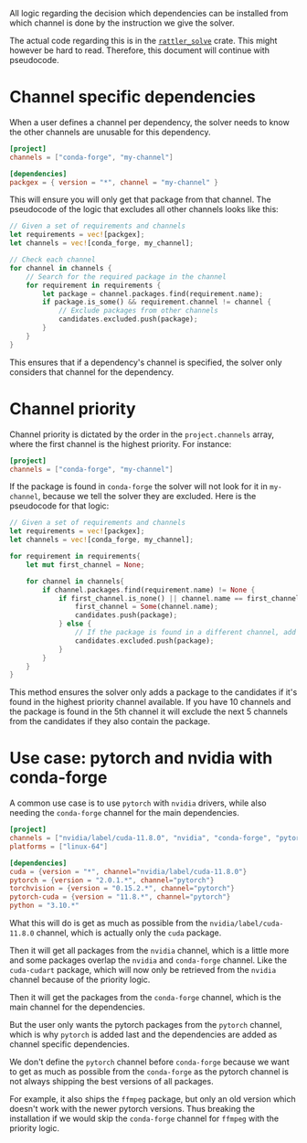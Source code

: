 All logic regarding the decision which dependencies can be installed from which channel is done by the instruction we give the solver.

The actual code regarding this is in the [`rattler_solve`](https://github.com/mamba-org/rattler/blob/02e68c9539c6009cc1370fbf46dc69ca5361d12d/crates/rattler_solve/src/resolvo/mod.rs) crate.
This might however be hard to read.
Therefore, this document will continue with pseudocode.

# Channel specific dependencies
When a user defines a channel per dependency, the solver needs to know the other channels are unusable for this dependency.
```toml
[project]
channels = ["conda-forge", "my-channel"]

[dependencies]
packgex = { version = "*", channel = "my-channel" }
```
This will ensure you will only get that package from that channel.
The pseudocode of the logic that excludes all other channels looks like this:
```rust
// Given a set of requirements and channels
let requirements = vec![packgex];
let channels = vec![conda_forge, my_channel];

// Check each channel
for channel in channels {
    // Search for the required package in the channel
    for requirement in requirements {
        let package = channel.packages.find(requirement.name);
        if package.is_some() && requirement.channel != channel {
            // Exclude packages from other channels
            candidates.excluded.push(package);
        }
    }
}
```
This ensures that if a dependency's channel is specified, the solver only considers that channel for the dependency.

# Channel priority
Channel priority is dictated by the order in the `project.channels` array, where the first channel is the highest priority.
For instance:
```toml
[project]
channels = ["conda-forge", "my-channel"]
```
If the package is found in `conda-forge` the solver will not look for it in `my-channel`, because we tell the solver they are excluded.
Here is the pseudocode for that logic:
```rust
// Given a set of requirements and channels
let requirements = vec![packgex];
let channels = vec![conda_forge, my_channel];

for requirement in requirements{
    let mut first_channel = None;

    for channel in channels{
        if channel.packages.find(requirement.name) != None {
            if first_channel.is_none() || channel.name == first_channel {
                first_channel = Some(channel.name);
                candidates.push(package);
            } else {
                // If the package is found in a different channel, add it to the excluded candidates
                candidates.excluded.push(package);
            }
        }
    }
}
```
This method ensures the solver only adds a package to the candidates if it's found in the highest priority channel available.
If you have 10 channels and the package is found in the 5th channel it will exclude the next 5 channels from the candidates if they also contain the package.

# Use case: pytorch and nvidia with conda-forge
A common use case is to use `pytorch` with `nvidia` drivers, while also needing the `conda-forge` channel for the main dependencies.
```toml
[project]
channels = ["nvidia/label/cuda-11.8.0", "nvidia", "conda-forge", "pytorch"]
platforms = ["linux-64"]

[dependencies]
cuda = {version = "*", channel="nvidia/label/cuda-11.8.0"}
pytorch = {version = "2.0.1.*", channel="pytorch"}
torchvision = {version = "0.15.2.*", channel="pytorch"}
pytorch-cuda = {version = "11.8.*", channel="pytorch"}
python = "3.10.*"
```
What this will do is get as much as possible from the `nvidia/label/cuda-11.8.0` channel, which is actually only the `cuda` package.

Then it will get all packages from the `nvidia` channel, which is a little more and some packages overlap the `nvidia` and `conda-forge` channel.
Like the `cuda-cudart` package, which will now only be retrieved from the `nvidia` channel because of the priority logic.

Then it will get the packages from the `conda-forge` channel, which is the main channel for the dependencies.

But the user only wants the pytorch packages from the `pytorch` channel, which is why `pytorch` is added last and the dependencies are added as channel specific dependencies.

We don't define the `pytorch` channel before `conda-forge` because we want to get as much as possible from the `conda-forge` as the pytorch channel is not always shipping the best versions of all packages.

For example, it also ships the `ffmpeg` package, but only an old version which doesn't work with the newer pytorch versions.
Thus breaking the installation if we would skip the `conda-forge` channel for `ffmpeg` with the priority logic.
